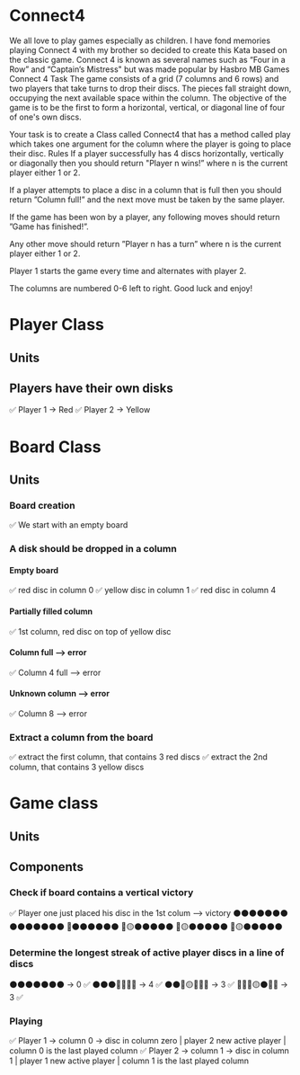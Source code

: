 # Connect4
We all love to play games especially as children. I have fond memories playing Connect 4 with my brother so decided to create this Kata based on the classic game. Connect 4 is known as several names such as “Four in a Row” and “Captain’s Mistress" but was made popular by Hasbro MB Games
Connect 4
Task
The game consists of a grid (7 columns and 6 rows) and two players that take turns to drop their discs. The pieces fall straight down, occupying the next available space within the column. The objective of the game is to be the first to form a horizontal, vertical, or diagonal line of four of one's own discs.

Your task is to create a Class called Connect4 that has a method called play which takes one argument for the column where the player is going to place their disc.
Rules
If a player successfully has 4 discs horizontally, vertically or diagonally then you should return "Player n wins!” where n is the current player either 1 or 2.

If a player attempts to place a disc in a column that is full then you should return ”Column full!” and the next move must be taken by the same player.

If the game has been won by a player, any following moves should return ”Game has finished!”.

Any other move should return ”Player n has a turn” where n is the current player either 1 or 2.
 
Player 1 starts the game every time and alternates with player 2.

The columns are numbered 0-6 left to right.
Good luck and enjoy!

# Player Class
## Units
## Players have their own disks
✅ Player 1 -> Red 
✅ Player 2 -> Yellow

# Board Class
## Units 
### Board creation
✅ We start with an empty board
### A disk should be dropped in a column
#### Empty board
✅ red disc in column 0
✅ yellow disc in column 1
✅ red disc in column 4
#### Partially filled column
✅ 1st column, red disc on top of yellow disc
#### Column full --> error
✅ Column 4 full --> error
#### Unknown column --> error
✅ Column 8 --> error
### Extract a column from the board
✅ extract the first column, that contains 3 red discs
✅ extract the 2nd column, that contains 3 yellow discs
# Game class
## Units

## Components

### Check if board contains a vertical victory
✅ Player one just placed his disc in the 1st colum --> victory
⚫⚫⚫⚫⚫⚫⚫ 
⚫⚫⚫⚫⚫⚫⚫
🔴⚫⚫⚫⚫⚫⚫
🔴🟡⚫⚫⚫⚫⚫
🔴🟡⚫⚫⚫⚫⚫
🔴🟡⚫⚫⚫⚫⚫


### Determine the longest streak of active player discs in a line of discs
⚫⚫⚫⚫⚫⚫⚫ -> 0 ✅
⚫⚫⚫🔴🔴🔴🔴 -> 4 ✅
⚫⚫🔴🟡🔴🔴🔴 -> 3 ✅
🔴🔴🔴🟡⚫🔴🔴 -> 3 ✅

### Playing
✅ Player 1 -> column 0 -> disc in column zero | player 2 new active player | column 0 is the last played column
✅ Player 2 -> column 1 -> disc in column 1 | player 1 new active player | column 1 is the last played column